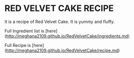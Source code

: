 <h1>RED VELVET CAKE RECIPE</h1>



It is a recipe of Red Velvet Cake. It is yummy and fluffy.

Full Ingredient list is [here] (http://meghana2109.github.io/RedVelvetCake/ingredients.md)

Full Recipe is [here] (http://meghana2109.github.io/RedVelvetCake/recipe.md)